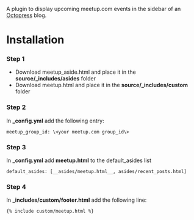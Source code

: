 A plugin to display upcoming meetup.com events in the sidebar of an [Octopress](http://octopress.org) blog.

# Installation
### Step 1
- Download meetup_aside.html and place it in the __source/\_includes/asides__ folder
- Download meetup.html and place it in the __source/\_includes/custom__ folder

### Step 2
In __\_config.yml__ add the following entry:

    meetup_group_id: \<your meetup.com group_id\>  

### Step 3
In __\_config.yml__ add __meetup.html__ to the default_asides list

    default_asides: [__asides/meetup.html__, asides/recent_posts.html]

### Step 4

In __\_includes/custom/footer.html__ add the following line:

    {% include custom/meetup.html %}
